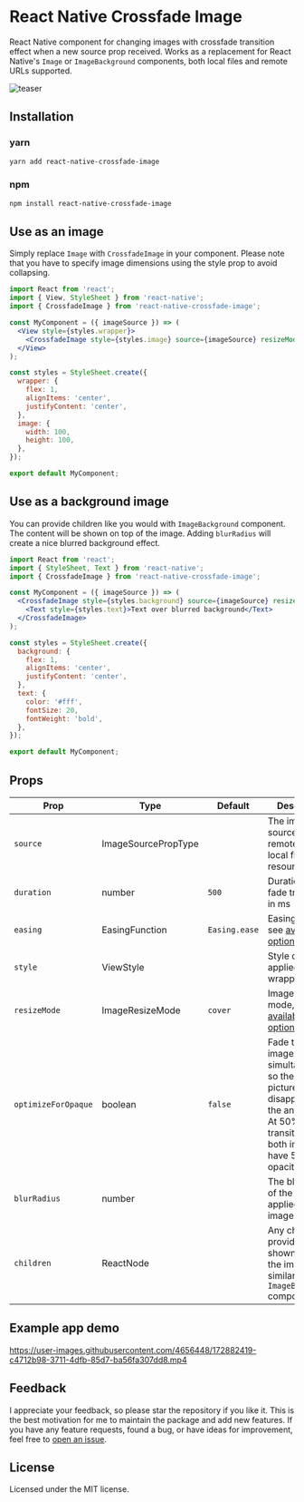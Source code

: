 # React Native Crossfade Image

React Native component for changing images with crossfade transition effect when a new source prop received. Works as a replacement for React Native's `Image` or `ImageBackground` components, both local files and remote URLs supported.

![teaser](https://user-images.githubusercontent.com/4656448/171822383-7a9b1d0d-38fe-4804-bf09-20b3c2c4b569.gif)

## Installation

### yarn

```sh
yarn add react-native-crossfade-image
```

### npm

```sh
npm install react-native-crossfade-image
```

## Use as an image

Simply replace `Image` with `CrossfadeImage` in your component. Please note that you have to specify image dimensions using the style prop to avoid collapsing.

```jsx
import React from 'react';
import { View, StyleSheet } from 'react-native';
import { CrossfadeImage } from 'react-native-crossfade-image';

const MyComponent = ({ imageSource }) => (
  <View style={styles.wrapper}>
    <CrossfadeImage style={styles.image} source={imageSource} resizeMode="cover" />
  </View>
);

const styles = StyleSheet.create({
  wrapper: {
    flex: 1,
    alignItems: 'center',
    justifyContent: 'center',
  },
  image: {
    width: 100,
    height: 100,
  },
});

export default MyComponent;
```

## Use as a background image

You can provide children like you would with `ImageBackground` component. The content will be shown on top of the image. Adding `blurRadius` will create a nice blurred background effect.

```jsx
import React from 'react';
import { StyleSheet, Text } from 'react-native';
import { CrossfadeImage } from 'react-native-crossfade-image';

const MyComponent = ({ imageSource }) => (
  <CrossfadeImage style={styles.background} source={imageSource} resizeMode="cover" blurRadius={50}>
    <Text style={styles.text}>Text over blurred background</Text>
  </CrossfadeImage>
);

const styles = StyleSheet.create({
  background: {
    flex: 1,
    alignItems: 'center',
    justifyContent: 'center',
  },
  text: {
    color: '#fff',
    fontSize: 20,
    fontWeight: 'bold',
  },
});

export default MyComponent;
```

## Props

| Prop                | Type                | Default       | Description                                                                                                                                         |
| ------------------- | ------------------- | ------------- | --------------------------------------------------------------------------------------------------------------------------------------------------- |
| `source`            | ImageSourcePropType |               | The image source (either a remote URL or a local file resource)                                                                                     |
| `duration`          | number              | `500`         | Duration of the fade transition in ms                                                                                                               |
| `easing`            | EasingFunction      | `Easing.ease` | Easing function, see [available options](https://reactnative.dev/docs/easing)                                                                       |
| `style`             | ViewStyle           |               | Style object applied to the wrapping View                                                                                                           |
| `resizeMode`        | ImageResizeMode     | `cover`       | Image resize mode, see [available options](https://reactnative.dev/docs/image#resizemode)                                                           |
| `optimizeForOpaque` | boolean             | `false`       | Fade the images simultaneously so the old picture disappears after the animation. At 50% of the transition time, both images will have 50% opacity. |
| `blurRadius`        | number              |               | The blur radius of the blur filter applied to the image                                                                                             |
| `children`          | ReactNode           |               | Any children provided will be shown on top of the image similar to `ImageBackground` component                                                      |

## Example app demo

https://user-images.githubusercontent.com/4656448/172882419-c4712b98-3711-4dfb-85d7-ba56fa307dd8.mp4

## Feedback

I appreciate your feedback, so please star the repository if you like it. This is the best motivation for me to maintain the package and add new features. If you have any feature requests, found a bug, or have ideas for improvement, feel free to [open an issue](https://github.com/kolking/react-native-crossfade-image/issues).

## License

Licensed under the MIT license.
